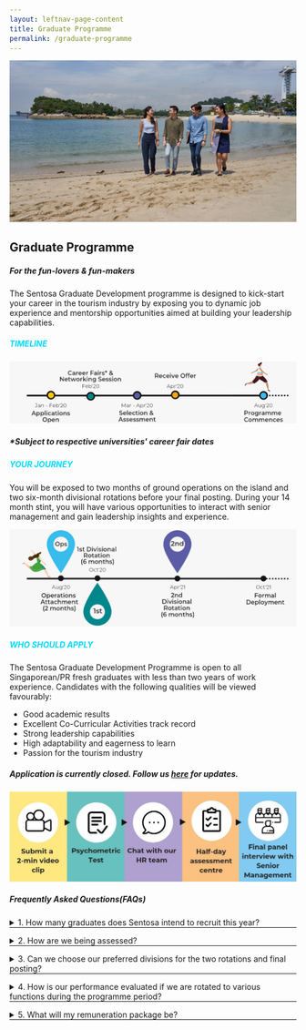 ```yaml
---
layout: leftnav-page-content
title: Graduate Programme
permalink: /graduate-programme
---
```

<figure style="margin: 0;position: relative;">
<img src="../images/graduate-programme/hero-bannerv2.jpg" alt="Graduate Programme Hero Banner"/>
</figure>
<h2><b>Graduate Programme</b></h2>
<h5><b>For the fun-lovers & fun-makers</b></h5>

The Sentosa Graduate Development programme is designed to kick-start your career in the tourism industry by exposing you to dynamic job experience and mentorship opportunities aimed at building your leadership capabilities.

<h5 style="color: #00DBFF"><b>TIMELINE</b></h5>
  <figure style="margin: 0;">
  <img src="../images/graduate-programme/timeline.jpg" alt="Timeline"/>
  </figure>
<h5><b>*Subject to respective universities' career fair dates</b></h5>
<h5 style="color: #00DBFF"><b>YOUR JOURNEY</b></h5>

You will be exposed to two months of ground operations on the island and two six-month divisional rotations before your final posting. During your 14 month stint, you will have various opportunities to interact with senior management and gain leadership insights and experience.

 <figure style="margin: 0;">
  <img src="../images/graduate-programme/your journey.jpg" alt="Your Journey"/>
 </figure>
<h5 style="color: #00DBFF"><b>WHO SHOULD APPLY</b></h5>

The Sentosa Graduate Development Programme is open to all Singaporean/PR fresh graduates with less than two years of work experience. Candidates with the following qualities will be viewed favourably:

  - Good academic results
  - Excellent Co-Curricular Activities track record
  - Strong leadership capabilities
  - High adaptability and eagerness to learn
  - Passion for the tourism industry

<h5><b>Application is currently closed. Follow us <a href="https://www.linkedin.com/company/sentosa-development-corporation/">here</a>
 for updates.</b></h5>
 <figure style="margin: 0;">
  <img src="../images/graduate-programme/application-timeline.jpg" alt="Application Timeline"/>
 </figure>
<h5><b>Frequently Asked Questions(FAQs)</b></h5>
  <details>
      <summary>1. How many graduates does Sentosa intend to recruit this year?</summary>
    <p>
      A: The number of graduates recruited will depend on the quality of our applicants that year.
    </p>
</details>
<hr style="margin-top: 0;"/>
  <details>
      <summary>2. How are we being assessed?</summary>
    <p>
      A: You will be assessed through your academic and co-curricular track records as well as any past internship experiences and leadership capabilities. If short-listed, you will then undergo a series of assessments and panel interviews. If you are selected, you will be informed within a week following the final assessment. 
    </p>
</details>
<hr style="margin-top: 0;"/>
  <details>
      <summary>3. Can we choose our preferred divisions for the two rotations and final posting?</summary>
    <p>
     A: HR will assign you to your respective divisions during the two 6-month divisional rotation. This is to ensure that you receive a holistic and well-rounded exposure, while taking into consideration organizational needs. You will then be formally deployed to a division based on available positions, your career aspirations, and job fit.
    </p>
</details>
<hr style="margin-top: 0;"/>
  <details>
      <summary>4. How is our performance evaluated if we are rotated to various functions during the programme period?</summary>
    <p>
      A: You will be assessed towards the end of each rotation, including the operations attachment. At the end of each rotation, your reporting officer will conduct a performance review with you. At the end of the 14-month programme, HR will consolidate all performance reviews to finalize your final assessment result.
    </p>
</details>
<hr style="margin-top: 0;"/>
<details>
      <summary>5. What will my remuneration package be?</summary>
    <p>
      A: You will receive competitive entry-level salaries and you will also be eligible for full benefits and other bonuses.
    </p>
</details>
<hr style="margin-top: 0;"/>
